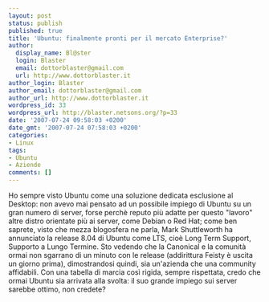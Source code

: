 ```yaml
---
layout: post
status: publish
published: true
title: 'Ubuntu: finalmente pronti per il mercato Enterprise?'
author:
  display_name: Bl@ster
  login: Blaster
  email: dottorblaster@gmail.com
  url: http://www.dottorblaster.it
author_login: Blaster
author_email: dottorblaster@gmail.com
author_url: http://www.dottorblaster.it
wordpress_id: 33
wordpress_url: http://blaster.netsons.org/?p=33
date: '2007-07-24 09:58:03 +0200'
date_gmt: '2007-07-24 07:58:03 +0200'
categories:
- Linux
tags:
- Ubuntu
- Aziende
comments: []
---
```

<p>Ho sempre visto Ubuntu come una soluzione dedicata esclusione al Desktop: non avevo mai pensato ad un possibile impiego di Ubuntu su un gran numero di server, forse perchè reputo più adatte per questo "lavoro" altre distro orientate più ai server, come Debian o Red Hat; come ben saprete, visto che mezza blogosfera ne parla, Mark Shuttleworth ha annunciato la release 8.04 di Ubuntu come LTS, cioè Long Term Support, Supporto a Lungo Termine. Sto vedendo che la Canonical e la comunità ormai non sgarrano di un minuto con le release (addirittura Feisty è uscita un giorno prima), dimostrandosi quindi, sia un'azienda che una community affidabili. Con una tabella di marcia così rigida, sempre rispettata, credo che ormai Ubuntu sia arrivata alla svolta: il suo grande impiego sui server sarebbe ottimo, non credete?</p>
